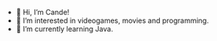 - 👋 Hi, I’m Cande!
- 👀 I’m interested in videogames, movies and programming. 
- 🌱 I’m currently learning Java.

<!---
c-godoy/c-godoy is a ✨ special ✨ repository because its `README.md` (this file) appears on your GitHub profile.
You can click the Preview link to take a look at your changes.
--->
